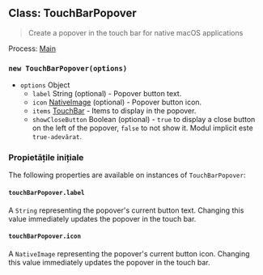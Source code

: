 ## Class: TouchBarPopover

> Create a popover in the touch bar for native macOS applications

Process: [Main](../tutorial/application-architecture.md#main-and-renderer-processes)

### `new TouchBarPopover(options)`

* `options` Object
  * `label` String (optional) - Popover button text.
  * `icon` [NativeImage](native-image.md) (optional) - Popover button icon.
  * `items` [TouchBar](touch-bar.md) - Items to display in the popover.
  * `showCloseButton` Boolean (optional) - `true` to display a close button on the left of the popover, `false` to not show it. Modul implicit este `true-adevărat`.

### Propietățile inițiale

The following properties are available on instances of `TouchBarPopover`:

#### `touchBarPopover.label`

A `String` representing the popover's current button text. Changing this value immediately updates the popover in the touch bar.

#### `touchBarPopover.icon`

A `NativeImage` representing the popover's current button icon. Changing this value immediately updates the popover in the touch bar.
